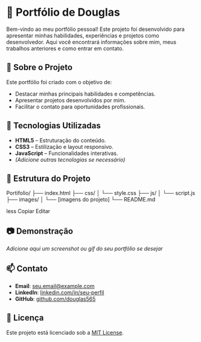 # 📁 Portfólio de Douglas

Bem-vindo ao meu portfólio pessoal! Este projeto foi desenvolvido para apresentar minhas habilidades, experiências e projetos como desenvolvedor. Aqui você encontrará informações sobre mim, meus trabalhos anteriores e como entrar em contato.

## 🧩 Sobre o Projeto

Este portfólio foi criado com o objetivo de:

- Destacar minhas principais habilidades e competências.
- Apresentar projetos desenvolvidos por mim.
- Facilitar o contato para oportunidades profissionais.

## 🚀 Tecnologias Utilizadas

- **HTML5** – Estruturação do conteúdo.
- **CSS3** – Estilização e layout responsivo.
- **JavaScript** – Funcionalidades interativas.
- *(Adicione outras tecnologias se necessário)*

## 📁 Estrutura do Projeto

Portifolio/
├── index.html
├── css/
│ └── style.css
├── js/
│ └── script.js
├── images/
│ └── [imagens do projeto]
└── README.md

less
Copiar
Editar

## 📷 Demonstração

*Adicione aqui um screenshot ou gif do seu portfólio se desejar*

## 📫 Contato

- **Email**: [seu.email@example.com](mailto:seu.email@example.com)
- **LinkedIn**: [linkedin.com/in/seu-perfil](https://www.linkedin.com/in/seu-perfil)
- **GitHub**: [github.com/douglas565](https://github.com/douglas565)

## 📄 Licença

Este projeto está licenciado sob a [MIT License](LICENSE).
